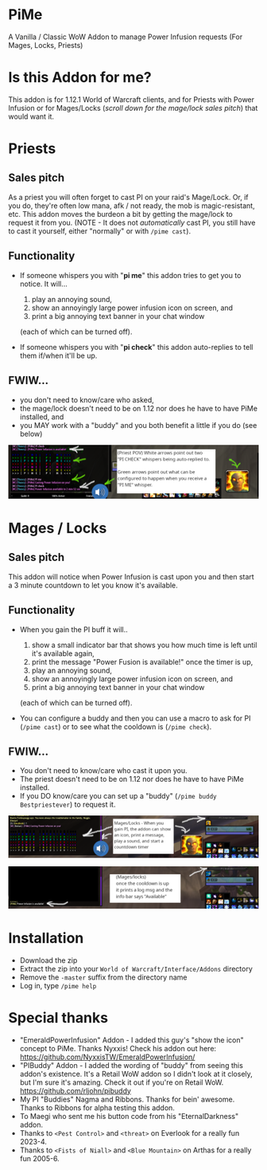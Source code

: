 # PiMe

A Vanilla / Classic WoW Addon to manage Power Infusion requests (For Mages, Locks, Priests)

# Is this Addon for me?

This addon is for 1.12.1 World of Warcraft clients, and for Priests with Power Infusion or for Mages/Locks (*scroll down for the mage/lock sales pitch*) that would want it.

# Priests 

## Sales pitch
As a priest you will often forget to cast PI on your raid's Mage/Lock. Or, if you do, they're often low mana, afk / not ready, the mob is magic-resistant, etc. This addon moves the burdeon a bit by getting the mage/lock to request it from you. (NOTE - It does not *automatically* cast PI, you still have to cast it yourself, either "normally" or with `/pime cast`).

## Functionality

* If someone whispers you with "**pi me**" this addon tries to get you to notice. It will...

    1) play an annoying sound,
    2) show an annoyingly large power infusion icon on screen, and
    3) print a big annoying text banner in your chat window

    (each of which can be turned off).

* If someone whispers you with "**pi check**" this addon auto-replies to tell them if/when it'll be up.  

## FWIW...

* you don't need to know/care who asked,
* the mage/lock doesn't need to be on 1.12 nor does he have to have PiMe installed, and
* you MAY work with a "buddy" and you both benefit a little if you do (see below)

![Priest view](/images/PiMe_Priests.png?raw=true)

# Mages / Locks

## Sales pitch

This addon will notice when Power Infusion is cast upon you and then start a 3 minute countdown to let you know it's available.

## Functionality

* When you gain the PI buff it will..

    1) show a small indicator bar that shows you how much time is left until it's available again,
    2) print the message "Power Fusion is available!" once the timer is up,
    3) play an annoying sound,
    4) show an annoyingly large power infusion icon on screen, and
    5) print a big annoying text banner in your chat window
    
    (each of which can be turned off).

* You can configure a buddy and then you can use a macro to ask for PI (`/pime cast`) or to see what the cooldown is (`/pime check`).

## FWIW...

* You don't need to know/care who cast it upon you.
* The priest doesn't need to be on 1.12 nor does he have to have PiMe installed.
* If you DO know/care you can set up a "buddy" (`/pime buddy Bestpriestever`) to request it.

![Mage view On Cast](/images/PiMe_Mages_OnCast.png?raw=true)

![Mage view After Cooldown](/images/PiMe_Mages_AfterCooldown.png?raw=true)

# Installation

* Download the zip
* Extract the zip into your `World of Warcraft/Interface/Addons` directory
* Remove the `-master` suffix from the directory name
* Log in, type `/pime help`

# Special thanks

* "EmeraldPowerInfusion" Addon - I added this guy's "show the icon" concept to PiMe. Thanks Nyxxis! Check his addon out here: https://github.com/NyxxisTW/EmeraldPowerInfusion/
* "PIBuddy" Addon - I added the wording of "buddy" from seeing this addon's existence. It's a Retail WoW addon so I didn't look at it closely, but I'm sure it's amazing. Check it out if you're on Retail WoW. https://github.com/rljohn/pibuddy
* My PI "Buddies" Nagma and Ribbons. Thanks for bein' awesome. Thanks to Ribbons for alpha testing this addon.
* To Maegi who sent me his button code from his "EternalDarkness" addon.
* Thanks to `<Pest Control>` and `<threat>` on Everlook for a really fun 2023-4.
* Thanks to `<Fists of Niall>` and `<Blue Mountain>` on Arthas for a really fun 2005-6.

